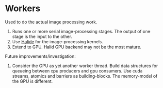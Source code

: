 Workers
=======

Used to do the actual image processing work.

1.  Runs one or more serial image-processing stages. The output of one stage is the input to the other.
2.  Use [Halide](https://github.com/halide/Halide) for the image-processing kernels.
3.  Extend to GPU. Halid GPU backend may not be the most mature.

Future improvements/investigation:

1.  Consider the GPU as yet another worker thread. Build data structures for queueing between cpu producers and gpu consumers. Use cuda streams, atomics and barriers as building-blocks. The memory-model of the GPU is different.